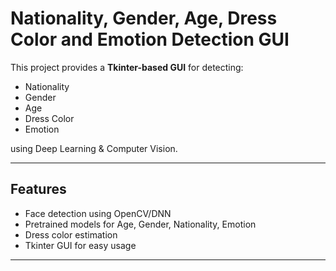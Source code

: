 # Nationality, Gender, Age, Dress Color and Emotion Detection GUI 

This project provides a **Tkinter-based GUI** for detecting:
- Nationality  
- Gender  
- Age  
- Dress Color  
- Emotion  

using Deep Learning & Computer Vision.

---

## Features
- Face detection using OpenCV/DNN
- Pretrained models for Age, Gender, Nationality, Emotion
- Dress color estimation
- Tkinter GUI for easy usage

---
